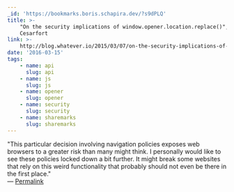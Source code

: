 ```yaml
---
_id: 'https://bookmarks.boris.schapira.dev/?s9dPLQ'
title: >-
    "On the security implications of window.opener.location.replace()", Julio
    Cesarfort
link: >-
    http://blog.whatever.io/2015/03/07/on-the-security-implications-of-window-opener-location-replace/
date: '2016-03-15'
tags:
    - name: api
      slug: api
    - name: js
      slug: js
    - name: opener
      slug: opener
    - name: security
      slug: security
    - name: sharemarks
      slug: sharemarks
---
```


&quot;This particular decision involving navigation policies exposes web
browsers to a greater risk than many might think. I personally would like to see
these policies locked down a bit further. It might break some websites that rely
on this weird functionality that probably should not even be there in the first
place.&quot; <br>&#8212;
<a href="https://bookmarks.boris.schapira.dev/?s9dPLQ" title="Permalink">Permalink</a>
